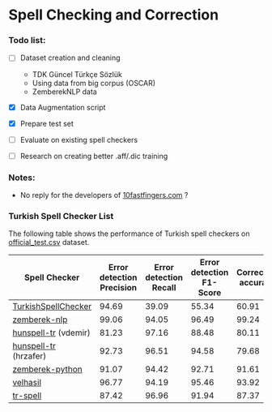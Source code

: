 # Spell Checking and Correction

### Todo list:

- [ ] Dataset creation and cleaning  
  - TDK Güncel Türkçe Sözlük
  - Using data from big corpus (OSCAR)
  - ZemberekNLP data
- [x] Data Augmentation script
- [x] Prepare test set
- [ ] Evaluate on existing spell checkers
- [ ] Research on creating better .aff/.dic training


### Notes:
- No reply for the developers of [10fastfingers.com](https://10fastfingers.com/typing-test/turkish) ?

### Turkish Spell Checker List

The following table shows the performance of Turkish spell checkers on [official_test.csv](evaluation/data/official_test.csv) dataset.


| Spell Checker | Error detection Precision | Error detection Recall | Error detection F1-Score | Correction accuracy | Speed (words per sec) |
| --- | --- | --- | --- | --- | --- |
| [TurkishSpellChecker](https://github.com/StarlangSoftware/TurkishSpellChecker-Py)                       |  94.69 |  39.09 |  55.34 |  60.91 | 1.06  |
| [zemberek-nlp](https://github.com/ahmetaa/zemberek-nlp)                                                 |  99.06 |  94.05 | 96.49  | 99.24  | 397.65  |
| [hunspell-tr](https://github.com/vdemir/hunspell-tr)  (vdemir)                                          | 81.23 | 97.16 | 88.48 | 80.11 | 632.92 |
| [hunspell-tr](https://github.com/hrzafer/hunspell-tr) (hrzafer)                                         |  92.73 |  96.51 | 94.58  | 79.68  |  4.50 |
| [zemberek-python](https://github.com/Loodos/zemberek-python)                                            |  91.07 | 94.42  |  92.71 | 91.61 |  18.70 |
| [velhasil](https://github.com/MiniVelhasil/velhasil)                                                    | 96.77  |  94.19 |  95.46 |  93.92 | 0.48  |
| [tr-spell](https://code.google.com/archive/p/tr-spell/)                                                 | 87.42 | 96.96 | 91.94 | 87.37 |  3.24 |
